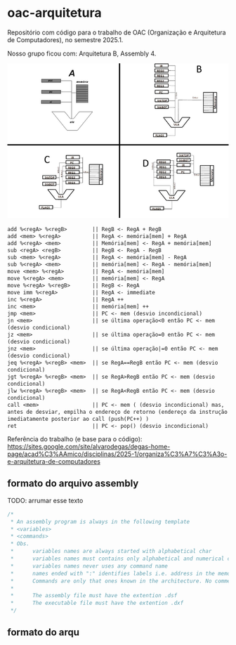 # oac-arquitetura

Repositório com código para o trabalho de OAC (Organização e Arquitetura
de Computadores), no semestre 2025.1.

Nosso grupo ficou com: Arquitetura B, Assembly 4.

![](arq_b.jpeg)

```
add %<regA> %<regB>        || RegB <- RegA + RegB
add <mem> %<regA>          || RegA <- memória[mem] + RegA
add %<regA> <mem>          || Memória[mem] <- RegA + memória[mem]
sub <regA> <regB>          || RegB <- RegA - RegB
sub <mem> %<regA>          || RegA <- memória[mem] - RegA
sub %<regA> <mem>          || memória[mem] <- RegA - memória[mem]
move <mem> %<regA>         || RegA <- memória[mem]
move %<regA> <mem>         || memória[mem] <- RegA
move %<regA> %<regB>       || RegB <- RegA
move imm %<regA>           || RegA <- immediate
inc %<regA>                || RegA ++
inc <mem>                  || memória[mem] ++
jmp <mem>                  || PC <- mem (desvio incondicional)
jn <mem>                   || se última operação<0 então PC <- mem (desvio condicional)
jz <mem>                   || se última operação=0 então PC <- mem (desvio condicional)
jnz <mem>                  || se última operação|=0 então PC <- mem (desvio condicional)
jeq %<regA> %<regB> <mem>  || se RegA==RegB então PC <- mem (desvio condicional)
jgt %<regA> %<regB> <mem>  || se RegA>RegB então PC <- mem (desvio condicional)
jlw %<regA> %<regB> <mem>  || se RegA<RegB então PC <- mem (desvio condicional)
call <mem>                 || PC <- mem ( (desvio incondicional) mas, antes de desviar, empilha o endereço de retorno (endereço da instrução imediatamente posterior ao call (push(PC++) )
ret                        || PC <- pop() (desvio incondicional)
```

Referência do trabalho (e base para o código): https://sites.google.com/site/alvarodegas/degas-home-page/acad%C3%AAmico/disciplinas/2025-1/organiza%C3%A7%C3%A3o-e-arquitetura-de-computadores

## formato do arquivo assembly

TODO: arrumar esse texto

```java
/*
 * An assembly program is always in the following template
 * <variables>
 * <commands>
 * Obs.
 * 		variables names are always started with alphabetical char
 * 	 	variables names must contains only alphabetical and numerical chars
 *      variables names never uses any command name
 * 		names ended with ":" identifies labels i.e. address in the memory
 * 		Commands are only that ones known in the architecture. No comments allowed
 *
 * 		The assembly file must have the extention .dsf
 * 		The executable file must have the extention .dxf
 */
```

## formato do arqu
